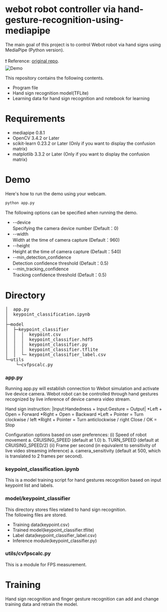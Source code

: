 # webot robot controller via hand-gesture-recognition-using-mediapipe
The main goal of this project is to control Webot robot via hand signs using MediaPipe (Python version).<br> 
<br> ❗ Reference: [original repo](https://github.com/kinivi/hand-gesture-recognition-mediapipe).
<br> 
![Demo](https://github.com/jiawenchim/images/blob/main/Webot%20demo%20(1).gif)

This repository contains the following contents.
* Program file
* Hand sign recognition model(TFLite)
* Learning data for hand sign recognition and notebook for learning

# Requirements
* mediapipe 0.8.1
* OpenCV 3.4.2 or Later
* scikit-learn 0.23.2 or Later (Only if you want to display the confusion matrix) 
* matplotlib 3.3.2 or Later (Only if you want to display the confusion matrix)

# Demo
Here's how to run the demo using your webcam.
```bash
python app.py
```

The following options can be specified when running the demo.
* --device<br>Specifying the camera device number (Default：0)
* --width<br>Width at the time of camera capture (Default：960)
* --height<br>Height at the time of camera capture (Default：540)
* --min_detection_confidence<br>
Detection confidence threshold (Default：0.5)
* --min_tracking_confidence<br>
Tracking confidence threshold (Default：0.5)

# Directory
<pre>
│  app.py
│  keypoint_classification.ipynb
│  
├─model
│  ├─keypoint_classifier
│  │  │  keypoint.csv
│  │  │  keypoint_classifier.hdf5
│  │  │  keypoint_classifier.py
│  │  │  keypoint_classifier.tflite
│  │  └─ keypoint_classifier_label.csv        
└─utils
    └─cvfpscalc.py
</pre>
### app.py
Running app.py will establish connection to Webot simulation and activate live device camera. Webot robot can be controlled through hand gestures recognized by live inference of device camera video stream. 

Hand sign instruction:
|Input:Handedness +	Input:Gesture = Output|	
*Left + Open = Forward
*Right + Open = Backward
*Left  + Pointer = Turn clockwise / left
*Right + Pointer = Turn anticlockwise / right
Close / OK = Stop

Configuration options based on user preferences: 
(i)	Speed of robot movement
    a.	CRUISING_SPEED (default at 1.0)
    b.	TURN_SPEED (default at CRUISING_SPEED/2)
(ii)	Frame per second (in equivalent to sensitivity of live video streaming inference)
    a.	camera_sensitivity (default at 500, which is translated to 2 frames per second).


### keypoint_classification.ipynb
This is a model training script for hand gestures recognition based on input keypoint list and labels.

### model/keypoint_classifier
This directory stores files related to hand sign recognition.<br>
The following files are stored.
* Training data(keypoint.csv)
* Trained model(keypoint_classifier.tflite)
* Label data(keypoint_classifier_label.csv)
* Inference module(keypoint_classifier.py)

### utils/cvfpscalc.py
This is a module for FPS measurement.

# Training
Hand sign recognition and finger gesture recognition can add and change training data and retrain the model.

